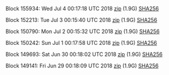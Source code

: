 Block 155934: Wed Jul  4 00:17:18 UTC 2018 [zip](https://dash-bootstrap.ams3.digitaloceanspaces.com/testnet/2018-07-04/bootstrap.dat.zip) (1.9G) [SHA256](https://dash-bootstrap.ams3.digitaloceanspaces.com/testnet/2018-07-04/sha256.txt)

Block 152213: Tue Jul  3 00:15:40 UTC 2018 [zip](https://dash-bootstrap.ams3.digitaloceanspaces.com/testnet/2018-07-03/bootstrap.dat.zip) (1.9G) [SHA256](https://dash-bootstrap.ams3.digitaloceanspaces.com/testnet/2018-07-03/sha256.txt)

Block 150790: Mon Jul  2 00:15:32 UTC 2018 [zip](https://dash-bootstrap.ams3.digitaloceanspaces.com/testnet/2018-07-02/bootstrap.dat.zip) (1.9G) [SHA256](https://dash-bootstrap.ams3.digitaloceanspaces.com/testnet/2018-07-02/sha256.txt)

Block 150242: Sun Jul  1 00:17:58 UTC 2018 [zip](https://dash-bootstrap.ams3.digitaloceanspaces.com/testnet/2018-07-01/bootstrap.dat.zip) (1.9G) [SHA256](https://dash-bootstrap.ams3.digitaloceanspaces.com/testnet/2018-07-01/sha256.txt)

Block 149693: Sat Jun 30 00:18:02 UTC 2018 [zip](https://dash-bootstrap.ams3.digitaloceanspaces.com/testnet/2018-06-30/bootstrap.dat.zip) (1.9G) [SHA256](https://dash-bootstrap.ams3.digitaloceanspaces.com/testnet/2018-06-30/sha256.txt)

Block 149141: Fri Jun 29 00:18:09 UTC 2018 [zip](https://dash-bootstrap.ams3.digitaloceanspaces.com/testnet/2018-06-29/bootstrap.dat.zip) (1.9G) [SHA256](https://dash-bootstrap.ams3.digitaloceanspaces.com/testnet/2018-06-29/sha256.txt)
